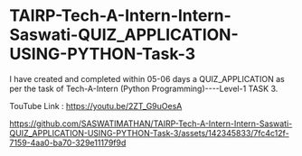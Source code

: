 # TAIRP-Tech-A-Intern-Intern-Saswati-QUIZ_APPLICATION-USING-PYTHON-Task-3
I have created and completed within 05-06 days a QUIZ_APPLICATION as per the task of Tech-A-Intern (Python Programming)----Level-1 TASK 3.


TouTube Link : https://youtu.be/2ZT_G9uOesA

https://github.com/SASWATIMATHAN/TAIRP-Tech-A-Intern-Intern-Saswati-QUIZ_APPLICATION-USING-PYTHON-Task-3/assets/142345833/7fc4c12f-7159-4aa0-ba70-329e11179f9d

